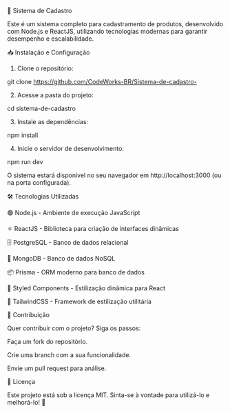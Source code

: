 🚀 Sistema de Cadastro

Este é um sistema completo para cadastramento de produtos, desenvolvido com Node.js e ReactJS, utilizando tecnologias modernas para garantir desempenho e escalabilidade.

📥 Instalação e Configuração

1. Clone o repositório:

git clone 
https://github.com/CodeWorks-BR/Sistema-de-cadastro-

2. Acesse a pasta do projeto:

cd sistema-de-cadastro

3. Instale as dependências:

npm install

4. Inicie o servidor de desenvolvimento:

npm run dev

O sistema estará disponível no seu navegador em http://localhost:3000 (ou na porta configurada).

🛠 Tecnologias Utilizadas

🟢 Node.js - Ambiente de execução JavaScript

⚛️ ReactJS - Biblioteca para criação de interfaces dinâmicas

🗄 PostgreSQL - Banco de dados relacional

🍃 MongoDB - Banco de dados NoSQL

📦 Prisma - ORM moderno para banco de dados

💅 Styled Components - Estilização dinâmica para React

🎨 TailwindCSS - Framework de estilização utilitária

🤝 Contribuição

Quer contribuir com o projeto? Siga os passos:

Faça um fork do repositório.

Crie uma branch com a sua funcionalidade.

Envie um pull request para análise.

📜 Licença

Este projeto está sob a licença MIT. Sinta-se à vontade para utilizá-lo e melhorá-lo! 🚀
